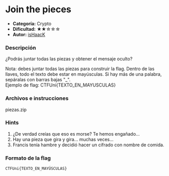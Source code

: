 #  Join the pieces
- **Categoría:** Crypto
- **Dificultad:** ★★☆☆☆
- **Autor:** [isHaacK](https://twitter.com/_ishaack)

### Descripción
¿Podrás juntar todas las piezas y obtener el mensaje oculto?  

Nota: debes juntar todas las piezas para construir la flag. Dentro de las llaves, todo el texto debe estar en mayúsculas. Si hay más de una palabra, sepáralas con barras bajas "_".   
Ejemplo de flag: CTFUni{TEXTO_EN_MAYUSCULAS}

### Archivos e instrucciones
piezas.zip

### Hints
1. ¿De verdad creías que eso es morse? Te hemos engañado...
2. Hay una pieza que gira y gira... muchas veces...
3. Francis tenía hambre y decidió hacer un cifrado con nombre de comida.

### Formato de la flag
``CTFUni{TEXTO_EN_MAYÚSCULAS}``
